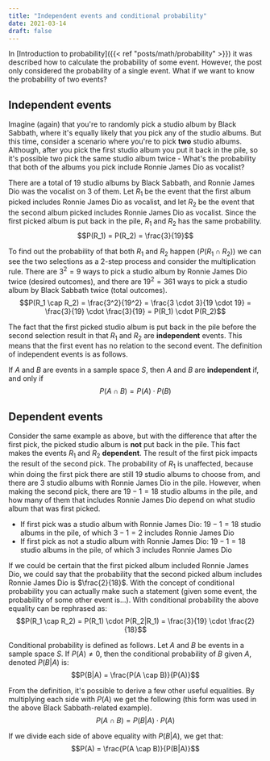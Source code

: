 ```yaml
---
title: "Independent events and conditional probability"
date: 2021-03-14
draft: false 
---
```

In [Introduction to probability]({{< ref "posts/math/probability" >}}) it was described how to calculate the probability of some event. However, the post only considered the probability of a single event. What if we want to know the probability of two events?

## Independent events
Imagine (again) that you're to randomly pick a studio album by Black Sabbath, where it's equally likely that you pick any of the studio albums. But this time, consider a scenario where you're to pick **two** studio albums. Although, after you pick the first studio album you put it back in the pile, so it's possible two pick the same studio album twice - What's the probability that both of the albums you pick include Ronnie James Dio as vocalist?

There are a total of 19 studio albums by Black Sabbath, and Ronnie James Dio was the vocalist on 3 of them. Let $R_1$ be the event that the first album picked includes Ronnie James Dio as vocalist, and let $R_2$ be the event that the second album picked includes Ronnie James Dio as vocalist. Since the first picked album is put back in the pile, $R_1$ and $R_2$ has the same probability.
$$P(R_1) = P(R_2) = \frac{3}{19}$$

To find out the probability of that both $R_1$ and $R_2$ happen ($P(R_1 \cap R_2)$) we can see the two selections as a 2-step process and consider the multiplication rule. There are $3^2 = 9$ ways to pick a studio album by Ronnie James Dio twice (desired outcomes), and there are $19^2 = 361$ ways to pick a studio album by Black Sabbath twice (total outcomes).
$$P(R_1 \cap R_2) = \frac{3^2}{19^2} = \frac{3 \cdot 3}{19 \cdot 19} = \frac{3}{19} \cdot \frac{3}{19} = P(R_1) \cdot P(R_2)$$

The fact that the first picked studio album is put back in the pile before the second selection result in that $R_1$ and $R_2$ are **independent** events. This means that the first event has no relation to the second event. The definition of independent events is as follows.

If $A$ and $B$ are events in a sample space $S$, then $A$ and $B$ are **independent** if, and only if
$$P(A \cap B) = P(A) \cdot P(B)$$

## Dependent events
Consider the same example as above, but with the difference that after the first pick, the picked studio album is **not** put back in the pile. This fact makes the events $R_1$ and $R_2$ **dependent**. The result of the first pick impacts the result of the second pick. The probability of $R_1$ is unaffected, because whin doing the first pick there are still $19$ studio albums to choose from, and there are $3$ studio albums with Ronnie James Dio in the pile. However, when making the second pick, there are $19 - 1 = 18$ studio albums in the pile, and how many of them that includes Ronnie James Dio depend on what studio album that was first picked.
 - If first pick was a studio album with Ronnie James Dio: $19 - 1 = 18$ studio albums in the pile, of which $3 - 1 = 2$ includes Ronnie James Dio
 - If first pick as not a studio album with Ronnie James Dio: $19 - 1 = 18$ studio albums in the  pile, of which $3$ includes Ronnie James Dio

If we could be certain that the first picked album included Ronnie James Dio, we could say that the probability that the second picked album includes Ronnie James Dio is $\frac{2}{18}$. With the concept of conditional probability you can actually make such a statement (given some event, the probability of some other event is...). With conditional probability the above equality can be rephrased as:
$$P(R_1 \cap R_2) = P(R_1) \cdot P(R_2|R_1) = \frac{3}{19} \cdot \frac{2}{18}$$

Conditional probability is defined as follows. Let $A$ and $B$ be events in a sample space $S$. If $P(A) \ne 0$, then the conditional probability of $B$ given $A$, denoted $P(B|A)$ is:
$$P(B|A) = \frac{P(A \cap B)}{P(A)}$$

From the definition, it's possible to derive a few other useful equalities. By multiplying each side with $P(A)$ we get the following (this form was used in the above Black Sabbath-related example).
$$P(A \cap B) = P(B|A) \cdot P(A)$$

If we divide each side of above equality with $P(B|A)$, we get that:
$$P(A) = \frac{P(A \cap B)}{P(B|A)}$$
